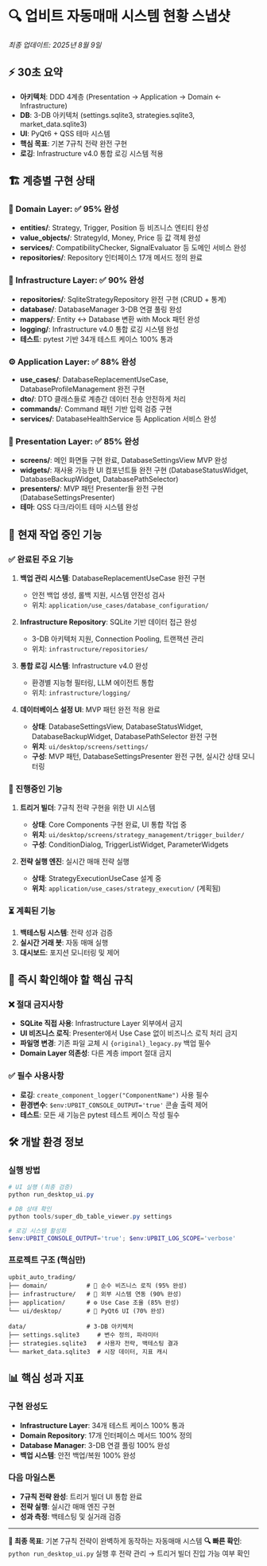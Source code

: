 # 🔍 업비트 자동매매 시스템 현황 스냅샷
*최종 업데이트: 2025년 8월 9일*

## ⚡ 30초 요약
- **아키텍처**: DDD 4계층 (Presentation → Application → Domain ← Infrastructure)
- **DB**: 3-DB 아키텍처 (settings.sqlite3, strategies.sqlite3, market_data.sqlite3)
- **UI**: PyQt6 + QSS 테마 시스템
- **핵심 목표**: 기본 7규칙 전략 완전 구현
- **로깅**: Infrastructure v4.0 통합 로깅 시스템 적용

## 🏗️ 계층별 구현 상태

### 💎 Domain Layer: ✅ 95% 완성
- **entities/**: Strategy, Trigger, Position 등 비즈니스 엔티티 완성
- **value_objects/**: StrategyId, Money, Price 등 값 객체 완성
- **services/**: CompatibilityChecker, SignalEvaluator 등 도메인 서비스 완성
- **repositories/**: Repository 인터페이스 17개 메서드 정의 완료

### 🔧 Infrastructure Layer: ✅ 90% 완성
- **repositories/**: SqliteStrategyRepository 완전 구현 (CRUD + 통계)
- **database/**: DatabaseManager 3-DB 연결 풀링 완성
- **mappers/**: Entity ↔ Database 변환 with Mock 패턴 완성
- **logging/**: Infrastructure v4.0 통합 로깅 시스템 완성
- **테스트**: pytest 기반 34개 테스트 케이스 100% 통과

### ⚙️ Application Layer: ✅ 88% 완성
- **use_cases/**: DatabaseReplacementUseCase, DatabaseProfileManagement 완전 구현
- **dto/**: DTO 클래스들로 계층간 데이터 전송 안전하게 처리
- **commands/**: Command 패턴 기반 입력 검증 구현
- **services/**: DatabaseHealthService 등 Application 서비스 완성

### 🎨 Presentation Layer: ✅ 85% 완성
- **screens/**: 메인 화면들 구현 완료, DatabaseSettingsView MVP 완성
- **widgets/**: 재사용 가능한 UI 컴포넌트들 완전 구현 (DatabaseStatusWidget, DatabaseBackupWidget, DatabasePathSelector)
- **presenters/**: MVP 패턴 Presenter들 완전 구현 (DatabaseSettingsPresenter)
- **테마**: QSS 다크/라이트 테마 시스템 완성

## 🎯 현재 작업 중인 기능

### ✅ 완료된 주요 기능
1. **백업 관리 시스템**: DatabaseReplacementUseCase 완전 구현
   - 안전 백업 생성, 롤백 지원, 시스템 안전성 검사
   - 위치: `application/use_cases/database_configuration/`

2. **Infrastructure Repository**: SQLite 기반 데이터 접근 완성
   - 3-DB 아키텍처 지원, Connection Pooling, 트랜잭션 관리
   - 위치: `infrastructure/repositories/`

3. **통합 로깅 시스템**: Infrastructure v4.0 완성
   - 환경별 지능형 필터링, LLM 에이전트 통합
   - 위치: `infrastructure/logging/`

4. **데이터베이스 설정 UI**: MVP 패턴 완전 적용 완료
   - **상태**: DatabaseSettingsView, DatabaseStatusWidget, DatabaseBackupWidget, DatabasePathSelector 완전 구현
   - **위치**: `ui/desktop/screens/settings/`
   - **구성**: MVP 패턴, DatabaseSettingsPresenter 완전 구현, 실시간 상태 모니터링

### 🔄 진행중인 기능
1. **트리거 빌더**: 7규칙 전략 구현을 위한 UI 시스템
   - **상태**: Core Components 구현 완료, UI 통합 작업 중
   - **위치**: `ui/desktop/screens/strategy_management/trigger_builder/`
   - **구성**: ConditionDialog, TriggerListWidget, ParameterWidgets

2. **전략 실행 엔진**: 실시간 매매 전략 실행
   - **상태**: StrategyExecutionUseCase 설계 중
   - **위치**: `application/use_cases/strategy_execution/` (계획됨)

### ⏳ 계획된 기능
1. **백테스팅 시스템**: 전략 성과 검증
2. **실시간 거래 봇**: 자동 매매 실행
3. **대시보드**: 포지션 모니터링 및 제어

## 🚨 즉시 확인해야 할 핵심 규칙

### ❌ 절대 금지사항
- **SQLite 직접 사용**: Infrastructure Layer 외부에서 금지
- **UI 비즈니스 로직**: Presenter에서 Use Case 없이 비즈니스 로직 처리 금지
- **파일명 변경**: 기존 파일 교체 시 `{original}_legacy.py` 백업 필수
- **Domain Layer 의존성**: 다른 계층 import 절대 금지

### ✅ 필수 사용사항
- **로깅**: `create_component_logger("ComponentName")` 사용 필수
- **환경변수**: `$env:UPBIT_CONSOLE_OUTPUT='true'` 콘솔 출력 제어
- **테스트**: 모든 새 기능은 pytest 테스트 케이스 작성 필수

## 🛠️ 개발 환경 정보

### 실행 방법
```powershell
# UI 실행 (최종 검증)
python run_desktop_ui.py

# DB 상태 확인
python tools/super_db_table_viewer.py settings

# 로깅 시스템 활성화
$env:UPBIT_CONSOLE_OUTPUT='true'; $env:UPBIT_LOG_SCOPE='verbose'
```

### 프로젝트 구조 (핵심만)
```
upbit_auto_trading/
├── domain/           # 💎 순수 비즈니스 로직 (95% 완성)
├── infrastructure/   # 🔧 외부 시스템 연동 (90% 완성)
├── application/      # ⚙️ Use Case 조율 (85% 완성)
└── ui/desktop/       # 🎨 PyQt6 UI (70% 완성)

data/                 # 3-DB 아키텍처
├── settings.sqlite3     # 변수 정의, 파라미터
├── strategies.sqlite3   # 사용자 전략, 백테스팅 결과
└── market_data.sqlite3  # 시장 데이터, 지표 캐시
```

## 📊 핵심 성과 지표

### 구현 완성도
- **Infrastructure Layer**: 34개 테스트 케이스 100% 통과
- **Domain Repository**: 17개 인터페이스 메서드 100% 정의
- **Database Manager**: 3-DB 연결 풀링 100% 완성
- **백업 시스템**: 안전 백업/복원 100% 완성

### 다음 마일스톤
- **7규칙 전략 완성**: 트리거 빌더 UI 통합 완료
- **전략 실행**: 실시간 매매 엔진 구현
- **성과 측정**: 백테스팅 및 실거래 검증

---

**🎯 최종 목표**: 기본 7규칙 전략이 완벽하게 동작하는 자동매매 시스템
**🔍 빠른 확인**: `python run_desktop_ui.py` 실행 후 전략 관리 → 트리거 빌더 진입 가능 여부 확인
